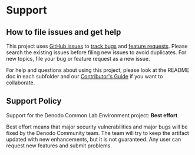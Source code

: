 # Support

## How to file issues and get help  

This project uses [GitHub issues][gh-issue] to [track bugs][gh-bug] and [feature requests][gh-feature]. Please search the existing issues before filing new issues to avoid duplicates. For new topics, file your bug or feature request as a new issue.

For help and questions about using this project, please look at the README doc in each subfolder and our [Contributor's Guide][contributor] if you want to collaborate.

## Support Policy  

Support for the Denodo Common Lab Environment project: **Best effort**

Best effort means that major security vulnerabilities and major bugs will be fixed by the Denodo Community team. The team will try to keep the artifact updated with new enhancements, but it is not guaranteed. Any user can request new features and submit problems.

[gh-issue]: https://github.com/denodo/denodocommunity-lab-environment/issues/new/choose
[gh-bug]: https://github.com/denodo/denodocommunity-lab-environment/issues/new?assignees=&labels=bug&template=bug_report.md&title=
[gh-feature]: https://github.com/denodo/denodocommunity-lab-environment/issues/new?assignees=&labels=enhancement&template=Feature_Request.md&title=
[contributor]: https://community.denodo.com/
